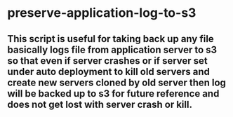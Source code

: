 # preserve-application-log-to-s3
## This script is useful for taking back up any file basically logs file from application server to s3 so that even if server crashes or if server set under auto deployment to kill old servers and create new servers cloned by old server then log will be backed up to s3 for future reference and does not get lost with server crash or kill.
